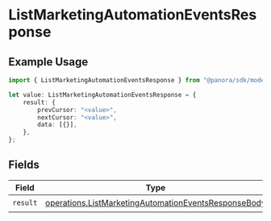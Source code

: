 # ListMarketingAutomationEventsResponse

## Example Usage

```typescript
import { ListMarketingAutomationEventsResponse } from "@panora/sdk/models/operations";

let value: ListMarketingAutomationEventsResponse = {
    result: {
        prevCursor: "<value>",
        nextCursor: "<value>",
        data: [{}],
    },
};
```

## Fields

| Field                                                                                                                        | Type                                                                                                                         | Required                                                                                                                     | Description                                                                                                                  |
| ---------------------------------------------------------------------------------------------------------------------------- | ---------------------------------------------------------------------------------------------------------------------------- | ---------------------------------------------------------------------------------------------------------------------------- | ---------------------------------------------------------------------------------------------------------------------------- |
| `result`                                                                                                                     | [operations.ListMarketingAutomationEventsResponseBody](../../models/operations/listmarketingautomationeventsresponsebody.md) | :heavy_check_mark:                                                                                                           | N/A                                                                                                                          |